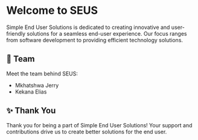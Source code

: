 # Welcome to SEUS

Simple End User Solutions is dedicated to creating innovative and user-friendly solutions for a seamless end-user experience. Our focus ranges from software development to providing efficient technology solutions.

## 👥 Team

Meet the team behind SEUS:

- Mkhatshwa Jerry
- Kekana Elias

## ✨ Thank You

Thank you for being a part of Simple End User Solutions! Your support and contributions drive us to create better solutions for the end user.
